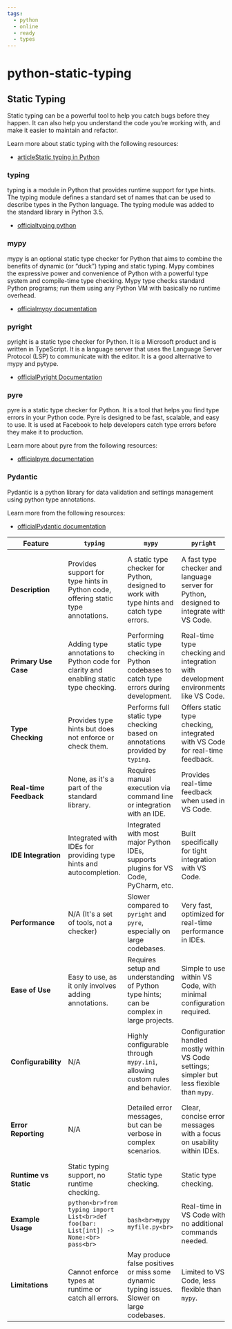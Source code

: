 ```yaml
---
tags:
  - python
  - online
  - ready
  - types
---
```

# python-static-typing

## Static Typing

Static typing can be a powerful tool to help you catch bugs before they happen. It can also help you understand the code you’re working with, and make it easier to maintain and refactor.

Learn more about static typing with the following resources:

- [articleStatic typing in Python](https://typing.readthedocs.io/en/latest/index.html)

### typing

typing is a module in Python that provides runtime support for type hints. The typing module defines a standard set of names that can be used to describe types in the Python language. The typing module was added to the standard library in Python 3.5.

- [officialtyping python](https://docs.python.org/3/library/typing.html)

### mypy

mypy is an optional static type checker for Python that aims to combine the benefits of dynamic (or “duck”) typing and static typing. Mypy combines the expressive power and convenience of Python with a powerful type system and compile-time type checking. Mypy type checks standard Python programs; run them using any Python VM with basically no runtime overhead.

- [officialmypy documentation](https://mypy-lang.org/)

### pyright

pyright is a static type checker for Python. It is a Microsoft product and is written in TypeScript. It is a language server that uses the Language Server Protocol (LSP) to communicate with the editor. It is a good alternative to mypy and pytype.

- [officialPyright Documentation](https://microsoft.github.io/pyright/)

### pyre

pyre is a static type checker for Python. It is a tool that helps you find type errors in your Python code. Pyre is designed to be fast, scalable, and easy to use. It is used at Facebook to help developers catch type errors before they make it to production.

Learn more about pyre from the following resources:

- [officialpyre documentation](https://pyre-check.org/)

### Pydantic

Pydantic is a python library for data validation and settings management using python type annotations.

Learn more from the following resources:

- [officialPydantic documentation](https://docs.pydantic.dev/latest/)

| Feature                  | `typing`                                  | `mypy`                                   | `pyright`                                  | `pyre`                                    | `pydantic`                                 |
|--------------------------|-------------------------------------------|------------------------------------------|--------------------------------------------|-------------------------------------------|--------------------------------------------|
| __Description__          | Provides support for type hints in Python code, offering static type annotations. | A static type checker for Python, designed to work with type hints and catch type errors. | A fast type checker and language server for Python, designed to integrate with VS Code. | A fast, scalable type checker for Python, developed by Facebook, with a focus on large codebases. | A data validation and settings management library using Python type annotations. |
| __Primary Use Case__     | Adding type annotations to Python code for clarity and enabling static type checking. | Performing static type checking in Python codebases to catch type errors during development. | Real-time type checking and integration with development environments like VS Code. | Type checking in large Python codebases, particularly in environments with high performance needs. | Data validation, parsing, and settings management using Python type hints. |
| __Type Checking__        | Provides type hints but does not enforce or check them. | Performs full static type checking based on annotations provided by `typing`. | Offers static type checking, integrated with VS Code for real-time feedback. | Performs type checking with a focus on speed and scalability in large projects. | Uses type hints for data validation but is not a type checker. |
| __Real-time Feedback__   | None, as it's a part of the standard library. | Requires manual execution via command line or integration with an IDE. | Provides real-time feedback when used in VS Code. | Requires manual execution, but can be integrated with CI pipelines. | Provides runtime validation of data, with real-time error feedback when validating data. |
| __IDE Integration__      | Integrated with IDEs for providing type hints and autocompletion. | Integrated with most major Python IDEs, supports plugins for VS Code, PyCharm, etc. | Built specifically for tight integration with VS Code. | Integrated with IDEs through plugins and configurations, but less common than `mypy` and `pyright`. | Integrated with IDEs for autocompletion and data validation, often used alongside `mypy` or `pyright`. |
| __Performance__          | N/A (It's a set of tools, not a checker)  | Slower compared to `pyright` and `pyre`, especially on large codebases. | Very fast, optimized for real-time performance in IDEs. | Extremely fast, designed for large-scale codebases. | Runtime performance depends on validation complexity, but generally efficient. |
| __Ease of Use__          | Easy to use, as it only involves adding annotations. | Requires setup and understanding of Python type hints; can be complex in large projects. | Simple to use within VS Code, with minimal configuration required. | Requires setup, particularly for large codebases; slightly steeper learning curve. | Simple to use for data validation with Python type annotations. |
| __Configurability__      | N/A                                       | Highly configurable through `mypy.ini`, allowing custom rules and behavior. | Configuration handled mostly within VS Code settings; simpler but less flexible than `mypy`. | Highly configurable, especially suited for large, complex codebases. | Configurable via Python classes and models, focused on data validation rather than type checking. |
| __Error Reporting__      | N/A                                       | Detailed error messages, but can be verbose in complex scenarios. | Clear, concise error messages with a focus on usability within IDEs. | Detailed error reporting, designed for large projects where performance is key. | Provides error messages related to data validation failures at runtime. |
| __Runtime vs Static__    | Static typing support, no runtime checking. | Static type checking.                       | Static type checking.                       | Static type checking.                       | Runtime data validation using type hints. |
| __Example Usage__        | ```python<br>from typing import List<br>def foo(bar: List[int]) -> None:<br>    pass<br>``` | ```bash<br>mypy myfile.py<br>``` | Real-time in VS Code with no additional commands needed. | ```bash<br>pyre check<br>``` | ```python<br>from pydantic import BaseModel<br>class User(BaseModel):<br>    name: str<br>    age: int<br>``` |
| __Limitations__          | Cannot enforce types at runtime or catch all errors. | May produce false positives or miss some dynamic typing issues. Slower on large codebases. | Limited to VS Code, less flexible than `mypy`. | Focused on large projects; may be overkill for smaller ones. | Not a full type checker, only validates data against models. |
